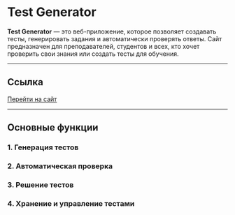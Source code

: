 # Test Generator

**Test Generator** — это веб-приложение, которое позволяет создавать тесты, генерировать задания и автоматически проверять ответы. Сайт предназначен для преподавателей,
студентов и всех, кто хочет проверить свои знания или создать тесты для обучения.

---

## Ссылка 

[Перейти на сайт](https://quiz.kvakushnik.ru/)

---

## Основные функции

### 1. **Генерация тестов**
### 2. **Автоматическая проверка**
### 3. **Решение тестов**
### 4. **Хранение и управление тестами**



